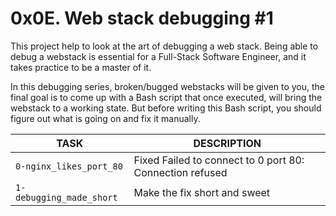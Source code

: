 # 0x0E. Web stack debugging #1

This project help to look at the art of debugging a web stack. Being able to debug a webstack is essential for a Full-Stack Software Engineer, and it takes practice to be a master of it.

In this debugging series, broken/bugged webstacks will be given to you, the final goal is to come up with a Bash script that once executed, will bring the webstack to a working state. But before writing this Bash script, you should figure out what is going on and fix it manually.

TASK | DESCRIPTION
--- | ---
`0-nginx_likes_port_80` | Fixed Failed to connect to 0 port 80: Connection refused
`1-debugging_made_short` | Make the fix short and sweet
